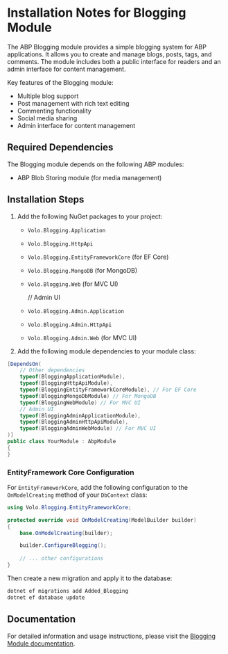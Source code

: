 # Installation Notes for Blogging Module

The ABP Blogging module provides a simple blogging system for ABP applications. It allows you to create and manage blogs, posts, tags, and comments. The module includes both a public interface for readers and an admin interface for content management.

Key features of the Blogging module:
- Multiple blog support
- Post management with rich text editing
- Commenting functionality
- Social media sharing
- Admin interface for content management

## Required Dependencies

The Blogging module depends on the following ABP modules:
- ABP Blob Storing module (for media management)

## Installation Steps

1. Add the following NuGet packages to your project:
   - `Volo.Blogging.Application`
   - `Volo.Blogging.HttpApi`
   - `Volo.Blogging.EntityFrameworkCore` (for EF Core)
   - `Volo.Blogging.MongoDB` (for MongoDB)
   - `Volo.Blogging.Web` (for MVC UI)

     // Admin UI
   - `Volo.Blogging.Admin.Application`
   - `Volo.Blogging.Admin.HttpApi`
   - `Volo.Blogging.Admin.Web` (for MVC UI)

2. Add the following module dependencies to your module class:

```csharp
[DependsOn(
    // Other dependencies
    typeof(BloggingApplicationModule),
    typeof(BloggingHttpApiModule),
    typeof(BloggingEntityFrameworkCoreModule), // For EF Core
    typeof(BloggingMongoDbModule) // For MongoDB
    typeof(BloggingWebModule) // For MVC UI
    // Admin UI
    typeof(BloggingAdminApplicationModule),
    typeof(BloggingAdminHttpApiModule),
    typeof(BloggingAdminWebModule) // For MVC UI
)]
public class YourModule : AbpModule
{
}
```

### EntityFramework Core Configuration

For `EntityFrameworkCore`, add the following configuration to the `OnModelCreating` method of your `DbContext` class:

```csharp
using Volo.Blogging.EntityFrameworkCore;

protected override void OnModelCreating(ModelBuilder builder)
{
    base.OnModelCreating(builder);

    builder.ConfigureBlogging();
    
    // ... other configurations
}
```

Then create a new migration and apply it to the database:

```bash
dotnet ef migrations add Added_Blogging
dotnet ef database update
```

## Documentation

For detailed information and usage instructions, please visit the [Blogging Module documentation](https://abp.io/docs/latest/Modules/Cms-Kit/Blogging). 